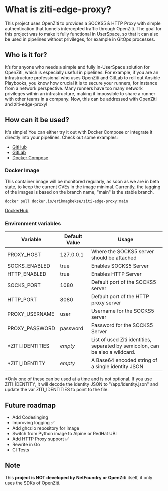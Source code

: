# What is ziti-edge-proxy?
This project uses OpenZiti to provides a SOCKS5 & HTTP Proxy with simple authentication that tunnels intercepted traffic through OpenZiti.
The goal for this project was to make it fully functional in UserSpace, so that it can also be used in pipelines without privileges, for example in GitOps processes.

## Who is it for?
It’s for anyone who needs a simple and fully in-UserSpace solution for OpenZiti, which is especially useful in pipelines.
For example, if you are an infrastructure professional who uses OpenZiti and GitLab to roll out Ansible Playbooks, you know how crucial it is to secure your runners, for instance from a network perspective.
Many runners have too many network privileges within an infrastructure, making it impossible to share a runner with other teams in a company. Now, this can be addressed with OpenZiti and ziti-edge-proxy!

## How can it be used?
It's simple! You can either try it out with Docker Compose or integrate it directly into your pipelines.
Check out some examples:
- [GitHub](https://github.com/erikmagkekse/ziti-edge-proxy/tree/main/examples/github)
- [GitLab](https://github.com/erikmagkekse/ziti-edge-proxy/tree/main/examples/gitlab)
- [Docker Compose](https://github.com/erikmagkekse/ziti-edge-proxy/tree/main/examples/docker-compose)

### Docker Image
This container image will be monitored regularly, as soon as we are in beta state, to keep the current CVEs in the image minimal. Currently, the tagging of the images is based on the branch name, "main" is the stable branch.
```
docker pull docker.io/erikmagkekse/ziti-edge-proxy:main
```
[DockerHub](https://hub.docker.com/r/erikmagkekse/ziti-edge-proxy)

### Environment variables
| Variable         | Default Value     | Usage                                                                                |
| ---------------- | ----------------- | ------------------------------------------------------------------------------------ |
| PROXY_HOST       | 127.0.0.1         | Where the SOCKS5 server should be attached                                           |
| SOCKS_ENABLED    | true              | Enables SOCKS5 Server                                                                |
| HTTP_ENABLED     | true              | Enables HTTP Server                                                                  |
| SOCKS_PORT       | 1080              | Default port of the SOCKS5 server                                                    |
| HTTP_PORT        | 8080              | Default port of the HTTP proxy server                                                |
| PROXY_USERNAME   | user              | Username for the SOCKS5 server                                                       |
| PROXY_PASSWORD   | password          | Password for the SOCKS5 Server                                                       |
| *ZITI_IDENTITIES | *empty*           | List of used Ziti identities, separated by semicolon, can be also a wildcard.        |
| *ZITI_IDENTITY   | *empty*           | A Base64 encoded string of a single identity JSON                                    |

\*Only one of these can be used at a time and is not optional. If you use ZITI_IDENTITY, it will decode the identity JSON to "/app/identity.json" and update the var ZITI_IDENTITIES to point to the file.

## Future roadmap
- Add Codesinging
- Improving logging ✅
- Add ghcr.io repository for image
- Switch from Python image to Alpine or RedHat UBI
- Add HTTP Proxy support ✅
- Rewrite in Go
- CI Tests

## Note
This **project is NOT developed by NetFoundry or OpenZiti** itself, it only uses the SDKs of OpenZiti.

